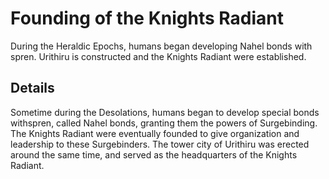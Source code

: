 # Founding of the Knights Radiant
During the Heraldic Epochs, humans began developing Nahel bonds with spren. Urithiru is constructed and the Knights Radiant were established.

## Details
Sometime during the Desolations, humans began to develop special bonds withspren, called Nahel bonds, granting them the powers of Surgebinding. The Knights Radiant were eventually founded to give organization and leadership to these Surgebinders. The tower city of Urithiru was erected around the same time, and served as the headquarters of the Knights Radiant.
